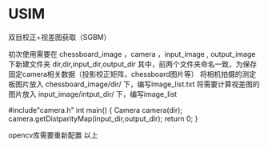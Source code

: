 # USIM
双目校正+视差图获取（SGBM）

初次使用需要在 chessboard_image ，camera ，input_image , output_image 下新建文件夹 dir,dir,input_dir,output_dir
其中，前两个文件夹命名一致，为保存固定camera相关数据（投影校正矩阵，chessboard图片等）
将相机拍摄的测定板图片放入 chessboard_image/dir/ 下，编写image_list.txt
将需要计算视差图的图片放入 input_image/intput_dir/ 下，编写image_list

#include"camera.h"
int main()
{
  Camera camera(dir);
  camera.getDistparityMap(input_dir,output_dir);
  return 0;
}

opencv库需要重新配置
以上
